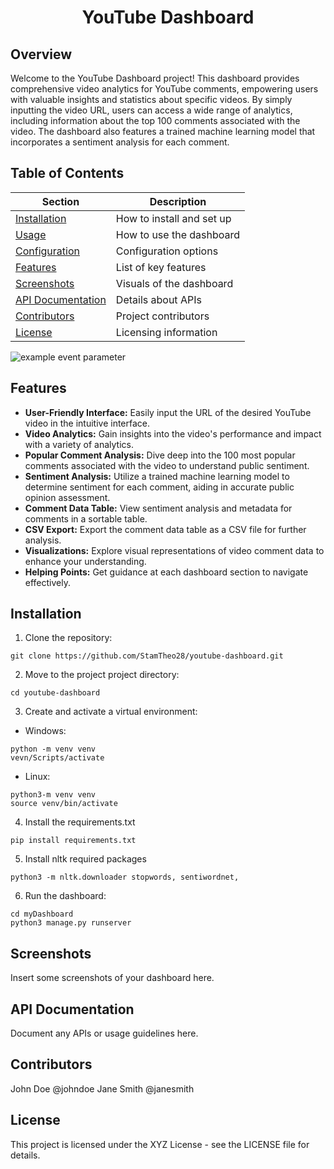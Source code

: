 <div align="center">

# YouTube Dashboard

</div>

## Overview

Welcome to the YouTube Dashboard project! This dashboard provides comprehensive video analytics for YouTube comments, empowering users with valuable insights and statistics about specific videos. By simply inputting the video URL, users can access a wide range of analytics, including information about the top 100 comments associated with the video. The dashboard also features a trained machine learning model that incorporates a sentiment analysis for each comment.

## Table of Contents



| Section         | Description                   |
| --------------- | ----------------------------- |
| [Installation](#installation) | How to install and set up   |
| [Usage](#usage) | How to use the dashboard     |
| [Configuration](#configuration) | Configuration options      |
| [Features](#features) | List of key features       |
| [Screenshots](#screenshots) | Visuals of the dashboard  |
| [API Documentation](#api-documentation) | Details about APIs  |
| [Contributors](#contributors) | Project contributors      |
| [License](#license) | Licensing information      |

![example event parameter]()



## Features <a name="features"></a>

- **User-Friendly Interface:** Easily input the URL of the desired YouTube video in the intuitive interface.
- **Video Analytics:** Gain insights into the video's performance and impact with a variety of analytics.
- **Popular Comment Analysis:** Dive deep into the 100 most popular comments associated with the video to understand public sentiment.
- **Sentiment Analysis:** Utilize a trained machine learning model to determine sentiment for each comment, aiding in accurate public opinion assessment.
- **Comment Data Table:** View sentiment analysis and metadata for comments in a sortable table.
- **CSV Export:** Export the comment data table as a CSV file for further analysis.
- **Visualizations:** Explore visual representations of video comment data to enhance your understanding.
- **Helping Points:** Get guidance at each dashboard section to navigate effectively.

## Installation <a name="installation"></a>

1. Clone the repository:
```
git clone https://github.com/StamTheo28/youtube-dashboard.git
```

2. Move to the project project directory:
```
cd youtube-dashboard
```
3. Create and activate a virtual environment:
- Windows:
```
python -m venv venv
vevn/Scripts/activate
```
- Linux:
```
python3-m venv venv
source venv/bin/activate
```
4. Install the requirements.txt
```
pip install requirements.txt
```
5. Install nltk required packages
```
python3 -m nltk.downloader stopwords, sentiwordnet,
```
6. Run the dashboard:
```
cd myDashboard
python3 manage.py runserver
```
## Screenshots <a name="screenshots"></a>
Insert some screenshots of your dashboard here.

## API Documentation
Document any APIs or usage guidelines here.

## Contributors <a name="contributors"></a>
John Doe @johndoe
Jane Smith @janesmith

## License
This project is licensed under the XYZ License - see the LICENSE file for details.
